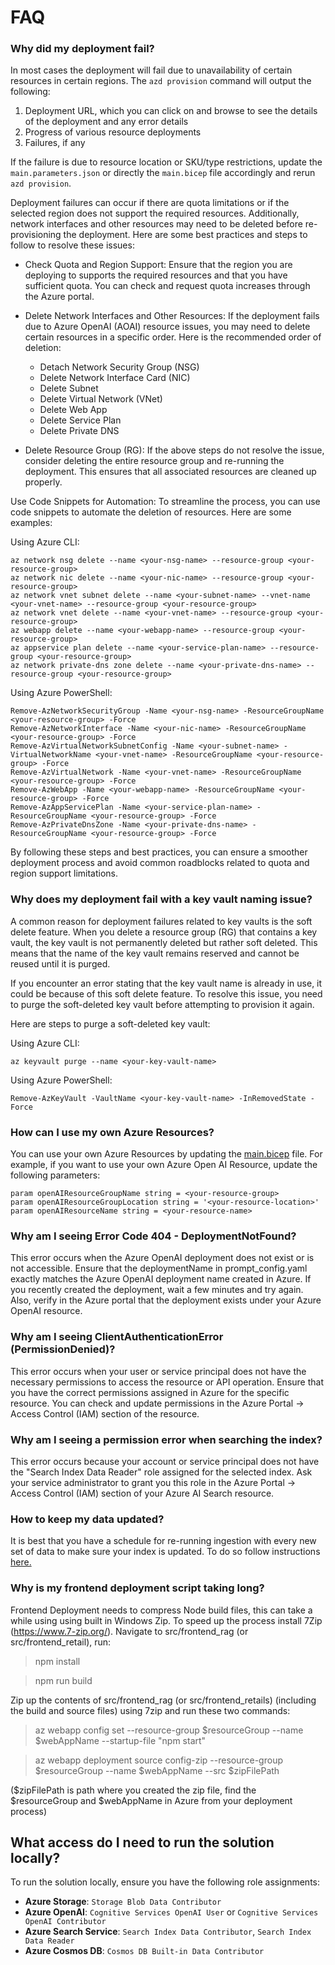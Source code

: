 # FAQ

### Why did my deployment fail?
<!-- From infra README-->
In most cases the deployment will fail due to unavailability of certain resources in certain regions. The `azd provision` command will output the following:
1. Deployment URL, which you can click on and browse to see the details of the deployment and any error details
2. Progress of various resource deployments
3. Failures, if any

If the failure is due to resource location or SKU/type restrictions, update the `main.parameters.json` or directly the `main.bicep` file accordingly and rerun `azd provision`.

Deployment failures can occur if there are quota limitations or if the selected region does not support the required resources. Additionally, network interfaces and other resources may need to be deleted before re-provisioning the deployment. Here are some best practices and steps to follow to resolve these issues:

- Check Quota and Region Support: Ensure that the region you are deploying to supports the required resources and that you have sufficient quota. You can check and request quota increases through the Azure portal.

- Delete Network Interfaces and Other Resources: If the deployment fails due to Azure OpenAI (AOAI) resource issues, you may need to delete certain resources in a specific order. Here is the recommended order of deletion:
    - Detach Network Security Group (NSG)
    - Delete Network Interface Card (NIC)
    - Delete Subnet
    - Delete Virtual Network (VNet)
    - Delete Web App
    - Delete Service Plan
    - Delete Private DNS

- Delete Resource Group (RG): If the above steps do not resolve the issue, consider deleting the entire resource group and re-running the deployment. This ensures that all associated resources are cleaned up properly.

Use Code Snippets for Automation: To streamline the process, you can use code snippets to automate the deletion of resources. Here are some examples:

Using Azure CLI:

```
az network nsg delete --name <your-nsg-name> --resource-group <your-resource-group>
az network nic delete --name <your-nic-name> --resource-group <your-resource-group>
az network vnet subnet delete --name <your-subnet-name> --vnet-name <your-vnet-name> --resource-group <your-resource-group>
az network vnet delete --name <your-vnet-name> --resource-group <your-resource-group>
az webapp delete --name <your-webapp-name> --resource-group <your-resource-group>
az appservice plan delete --name <your-service-plan-name> --resource-group <your-resource-group>
az network private-dns zone delete --name <your-private-dns-name> --resource-group <your-resource-group>
```

Using Azure PowerShell:

```
Remove-AzNetworkSecurityGroup -Name <your-nsg-name> -ResourceGroupName <your-resource-group> -Force
Remove-AzNetworkInterface -Name <your-nic-name> -ResourceGroupName <your-resource-group> -Force
Remove-AzVirtualNetworkSubnetConfig -Name <your-subnet-name> -VirtualNetworkName <your-vnet-name> -ResourceGroupName <your-resource-group> -Force
Remove-AzVirtualNetwork -Name <your-vnet-name> -ResourceGroupName <your-resource-group> -Force
Remove-AzWebApp -Name <your-webapp-name> -ResourceGroupName <your-resource-group> -Force
Remove-AzAppServicePlan -Name <your-service-plan-name> -ResourceGroupName <your-resource-group> -Force
Remove-AzPrivateDnsZone -Name <your-private-dns-name> -ResourceGroupName <your-resource-group> -Force
```

By following these steps and best practices, you can ensure a smoother deployment process and avoid common roadblocks related to quota and region support limitations.


### Why does my deployment fail with a key vault naming issue?

A common reason for deployment failures related to key vaults is the soft delete feature. When you delete a resource group (RG) that contains a key vault, the key vault is not permanently deleted but rather soft deleted. This means that the name of the key vault remains reserved and cannot be reused until it is purged.

If you encounter an error stating that the key vault name is already in use, it could be because of this soft delete feature. To resolve this issue, you need to purge the soft-deleted key vault before attempting to provision it again.

Here are steps to purge a soft-deleted key vault:

Using Azure CLI:

```
az keyvault purge --name <your-key-vault-name>
```

Using Azure PowerShell:

```
Remove-AzKeyVault -VaultName <your-key-vault-name> -InRemovedState -Force
```

### How can I use my own Azure Resources?

You can use your own Azure Resources by updating the [main.bicep](infra/main.bicep) file. For example, if you want to use your own Azure Open AI Resource, update the following parameters:

```
param openAIResourceGroupName string = <your-resource-group>
param openAIResourceGroupLocation string = '<your-resource-location>'
param openAIResourceName string = <your-resource-name>
```

### Why am I seeing Error Code 404 - DeploymentNotFound?

This error occurs when the Azure OpenAI deployment does not exist or is not accessible. Ensure that the deploymentName in prompt_config.yaml exactly matches the Azure OpenAI deployment name created in Azure. If you recently created the deployment, wait a few minutes and try again. Also, verify in the Azure portal that the deployment exists under your Azure OpenAI resource.


### Why am I seeing ClientAuthenticationError (PermissionDenied)?
This error occurs when your user or service principal does not have the necessary permissions to access the resource or API operation. Ensure that you have the correct permissions assigned in Azure for the specific resource. You can check and update permissions in the Azure Portal → Access Control (IAM) section of the resource.


### Why am I seeing a permission error when searching the index?
This error occurs because your account or service principal does not have the "Search Index Data Reader" role assigned for the selected index. Ask your service administrator to grant you this role in the Azure Portal → Access Control (IAM) section of your Azure AI Search resource.

### How to keep my data updated?
It is best that you have a schedule for re-running ingestion with every new set of data to make sure your index is updated. To do so follow instructions [here.](./src/skills/ingestion/README_RETAIL.md/#keep-your-index-updated-by-re-running-ingestion)

### Why is my frontend deployment script taking long?
Frontend Deployment needs to compress Node build files, this can take a while using using built in Windows Zip. To speed up the process install 7Zip (https://www.7-zip.org/). 
Navigate to src/frontend_rag (or src/frontend_retail), run:
> npm install

> npm run build

Zip up the contents of src/frontend_rag (or src/frontend_retails) (including the build and source files) using 7zip and run these two commands: 
> az webapp config set --resource-group $resourceGroup --name $webAppName --startup-file "npm start"

> az webapp deployment source config-zip --resource-group $resourceGroup --name $webAppName --src $zipFilePath
 
($zipFilePath is path where you created the zip file, find the $resourceGroup and $webAppName in Azure from your deployment process)

## What access do I need to run the solution locally?

To run the solution locally, ensure you have the following role assignments:  

- **Azure Storage**: `Storage Blob Data Contributor`  
- **Azure OpenAI**: `Cognitive Services OpenAI User` or `Cognitive Services OpenAI Contributor`  
- **Azure Search Service**: `Search Index Data Contributor`, `Search Index Data Reader`  
- **Azure Cosmos DB**: `Cosmos DB Built-in Data Contributor`

